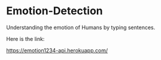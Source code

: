 # Emotion-Detection

Understanding the emotion of Humans by typing sentences.


Here is the link:

https://emotion1234-api.herokuapp.com/

